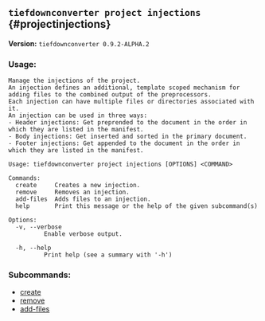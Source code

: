 ## `tiefdownconverter project injections` {#projectinjections}

**Version:** `tiefdownconverter 0.9.2-ALPHA.2`

### Usage:
```
Manage the injections of the project.
An injection defines an additional, template scoped mechanism for adding files to the combined output of the preprocessors.
Each injection can have multiple files or directories associated with it.
An injection can be used in three ways:
- Header injections: Get preprended to the document in the order in which they are listed in the manifest.
- Body injections: Get inserted and sorted in the primary document.
- Footer injections: Get appended to the document in the order in which they are listed in the manifest.

Usage: tiefdownconverter project injections [OPTIONS] <COMMAND>

Commands:
  create     Creates a new injection.
  remove     Removes an injection.
  add-files  Adds files to an injection.
  help       Print this message or the help of the given subcommand(s)

Options:
  -v, --verbose
          Enable verbose output.

  -h, --help
          Print help (see a summary with '-h')
```

### Subcommands:
- [create](#projectinjectionscreate)
- [remove](#projectinjectionsremove)
- [add-files](#projectinjectionsadd-files)

